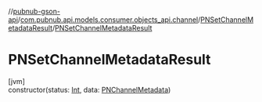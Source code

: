 //[pubnub-gson-api](../../../index.md)/[com.pubnub.api.models.consumer.objects_api.channel](../index.md)/[PNSetChannelMetadataResult](index.md)/[PNSetChannelMetadataResult](-p-n-set-channel-metadata-result.md)

# PNSetChannelMetadataResult

[jvm]\
constructor(status: [Int](https://kotlinlang.org/api/latest/jvm/stdlib/kotlin/-int/index.html), data: [PNChannelMetadata](../-p-n-channel-metadata/index.md))
